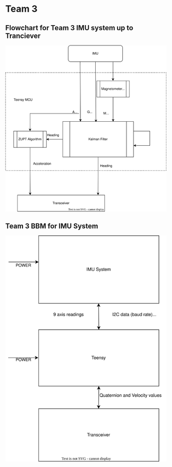 # Team 3


## Flowchart for Team 3 IMU system up to Tranciever
![Flowchart for Team 3 IMU system up to Tranciever](Flowchart.svg)  
  
  
  


## Team 3 BBM for IMU System

![Team 3 BBM for IMU System](Team3BBM.svg)
